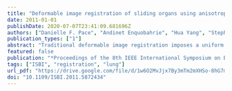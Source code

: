 ```yaml
---
title: "Deformable image registration of sliding organs using anisotropic diffusive regularization"
date: 2011-01-01
publishDate: 2020-07-07T23:41:09.681696Z
authors: ["Danielle F. Pace", "Andinet Enquobahrie", "Hua Yang", "Stephen R. Aylward", "Marc Niethammer"]
publication_types: ["1"]
abstract: "Traditional deformable image registration imposes a uniform smoothness constraint on the deformation field. This is not appropriate when registering images visualizing organs that slide relative to each other, and therefore leads to registration inaccuracies. In this paper, we present a deformation field regularization term that is based on anisotropic diffusion and accommodates the deformation field discontinuities that are expected when considering sliding motion. The registration algorithm was assessed first using artificial images of geometric objects. In a second validation, monomodal chest images depicting both respiratory and cardiac motion were generated using an anatomically-realistic software phantom and then registered. Registration accuracy was assessed based on the distances between corresponding segmented organ surfaces. Compared to an established diffusive regularization approach, the anisotropic diffusive regularization gave deformation fields that represented more plausible image correspondences, while giving rise to similar transformed moving images and comparable registration accuracy."
featured: false
publication: "*Proceedings of the 8th IEEE International Symposium on Biomedical Imaging: From Nano to Macro, ISBI 2011, March 30 - April 2, 2011, Chicago, Illinois, USA*"
tags: ["ISBI", "registration", "lung"]
url_pdf: "https://drive.google.com/file/d/1w6O2MvJjx7By3mTm2mXHSo-8hG7mzLCf"
doi: "10.1109/ISBI.2011.5872434"
---
```


